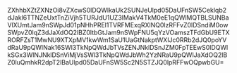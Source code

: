 ZXhhbXZtZXNzOi8vZXcwS0lDQWlkaUk2SUNJeUlpd05DaUFnSW5Ceklqb2dJakl6TTNZeUxtTnZiVjh5TURJdU1UZ3lMakV4TkM0eE1qQWlMQTBLSUNBaVlXUmtJam9nSWpJd01pNHhPREl1TVRFMExqRXlNQ0lzRFFvZ0lDSndiM0owSWpvZ0lqZ3dJaXdOQ2lBZ0ltbGtJam9nSWpFNU5qYzVOamszTFdGbU9ETXRORFZsT1MwNU9XTXpMV1kwWm1SaU1UaGtNakptWXlJc0RRb2dJQ0poYVdRaU9pQWlNak16SWl3TkNpQWdJbTVsZENJNklDSnJZM0FpTEEwS0lDQWlkSGx3WlNJNklDSnViMjVsSWl3TkNpQWdJbWh2YzNRaU9pQWlJaXdOQ2lBZ0luQmhkR2dpT2lBaUlpd05DaUFnSW5Sc2N5STZJQ0lpRFFwOQpwbGU=
